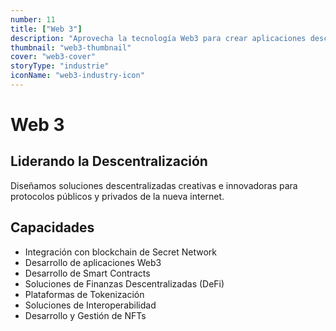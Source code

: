 ```yaml
---
number: 11
title: ["Web 3"]
description: "Aprovecha la tecnología Web3 para crear aplicaciones descentralizadas, mejorar la seguridad e impulsar la innovación en varios sectores."
thumbnail: "web3-thumbnail"
cover: "web3-cover"
storyType: "industrie"
iconName: "web3-industry-icon"
---
```


# Web 3

## Liderando la Descentralización

Diseñamos soluciones descentralizadas creativas e innovadoras para protocolos públicos y privados de la nueva internet.

## Capacidades

* Integración con blockchain de Secret Network
* Desarrollo de aplicaciones Web3
* Desarrollo de Smart Contracts
* Soluciones de Finanzas Descentralizadas (DeFi)
* Plataformas de Tokenización
* Soluciones de Interoperabilidad
* Desarrollo y Gestión de NFTs

